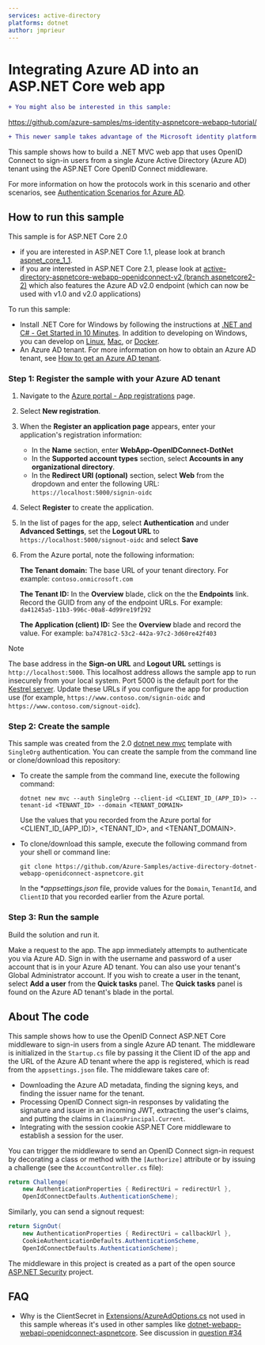```yaml
---
services: active-directory
platforms: dotnet
author: jmprieur
---
```


# Integrating Azure AD into an ASP.NET Core web app

```diff
+ You might also be interested in this sample:
```
https://github.com/azure-samples/ms-identity-aspnetcore-webapp-tutorial/
```diff
+ This newer sample takes advantage of the Microsoft identity platform (formerly Azure AD v2.0).
```

This sample shows how to build a .NET MVC web app that uses OpenID Connect to sign-in users from a single Azure Active Directory (Azure AD) tenant using the ASP.NET Core OpenID Connect middleware.

For more information on how the protocols work in this scenario and other scenarios, see [Authentication Scenarios for Azure AD](http://go.microsoft.com/fwlink/?LinkId=394414).

## How to run this sample

This sample is for ASP.NET Core 2.0
- if you are interested in ASP.NET Core 1.1, please look at branch [aspnet_core_1_1](https://github.com/Azure-Samples/active-directory-dotnet-webapp-openidconnect-aspnetcore/tree/aspnet_core_1_1).
- if you are interested in ASP.NET Core 2.1, please look at [active-directory-aspnetcore-webapp-openidconnect-v2 (branch aspnetcore2-2)](https://github.com/Azure-Samples/active-directory-aspnetcore-webapp-openidconnect-v2/tree/aspnetcore2-2) which also features the Azure AD v2.0 endpoint (which can now be used with v1.0 and v2.0 applications)

To run this sample:
- Install .NET Core for Windows by following the instructions at [.NET and C# - Get Started in 10 Minutes](https://www.microsoft.com/net/core). In addition to developing on Windows, you can develop on [Linux](https://www.microsoft.com/net/core#linuxredhat), [Mac](https://www.microsoft.com/net/core#macos), or [Docker](https://www.microsoft.com/net/core#dockercmd).
- An Azure AD tenant. For more information on how to obtain an Azure AD tenant, see [How to get an Azure AD tenant](https://azure.microsoft.com/documentation/articles/active-directory-howto-tenant/).

### Step 1: Register the sample with your Azure AD tenant

1. Navigate to the [Azure portal - App registrations](https://go.microsoft.com/fwlink/?linkid=2083908) page. 
1. Select **New registration**. 
1. When the **Register an application page** appears, enter your application's registration information: 
    - In the **Name** section, enter **WebApp-OpenIDConnect-DotNet**
    - In the **Supported account types** section, select **Accounts in any organizational directory**. 
    - In the **Redirect URI (optional)** section, select **Web** from the dropdown and enter the following URL: `https://localhost:5000/signin-oidc`
1. Select **Register** to create the application.

1. In the list of pages for the app, select **Authentication** and under **Advanced Settings**, set the **Logout URL** to `https://localhost:5000/signout-oidc` and select **Save**

1. From the Azure portal, note the following information:

   **The Tenant domain:** The base URL of your tenant directory. For example: `contoso.onmicrosoft.com`
   
   **The Tenant ID:** In the **Overview** blade, click on the the **Endpoints** link. Record the GUID from any of the endpoint URLs. For example: `da41245a5-11b3-996c-00a8-4d99re19f292`
   
   **The Application (client) ID:** See the **Overview** blade and record the value. For example: `ba74781c2-53c2-442a-97c2-3d60re42f403`

> [!NOTE]
> The base address in the **Sign-on URL** and **Logout URL** settings is `http://localhost:5000`. This localhost address allows the sample app to run insecurely from your local system. Port 5000 is the default port for the [Kestrel server](https://docs.microsoft.com/aspnet/core/fundamentals/servers/kestrel). Update these URLs if you configure the app for production use (for example, `https://www.contoso.com/signin-oidc` and `https://www.contoso.com/signout-oidc`).

### Step 2: Create the sample

This sample was created from the 2.0 [dotnet new mvc](https://docs.microsoft.com/dotnet/core/tools/dotnet-new?tabs=netcore2x) template with `SingleOrg` authentication. You can create the sample from the command line or clone/download this repository:

- To create the sample from the command line, execute the following command:

  ```console
  dotnet new mvc --auth SingleOrg --client-id <CLIENT_ID_(APP_ID)> --tenant-id <TENANT_ID> --domain <TENANT_DOMAIN>
  ```
  Use the values that you recorded from the Azure portal for \<CLIENT\_ID\_(APP\_ID)>, \<TENANT\_ID>, and \<TENANT\_DOMAIN>.

- To clone/download this sample, execute the following command from your shell or command line:

  ```console
  git clone https://github.com/Azure-Samples/active-directory-dotnet-webapp-openidconnect-aspnetcore.git
  ```

  In the **appsettings.json* file, provide values for the `Domain`, `TenantId`, and `ClientID` that you recorded earlier from the Azure portal.

### Step 3: Run the sample

Build the solution and run it.

Make a request to the app. The app immediately attempts to authenticate you via Azure AD. Sign in with the username and password of a user account that is in your Azure AD tenant. You can also use your tenant's Global Administrator account. If you wish to create a user in the tenant, select **Add a user** from the **Quick tasks** panel. The **Quick tasks** panel is found on the Azure AD tenant's blade in the portal.

## About The code

This sample shows how to use the OpenID Connect ASP.NET Core middleware to sign-in users from a single Azure AD tenant. The middleware is initialized in the `Startup.cs` file by passing it the Client ID of the app and the URL of the Azure AD tenant where the app is registered, which is read from the `appsettings.json` file. The middleware takes care of:
- Downloading the Azure AD metadata, finding the signing keys, and finding the issuer name for the tenant.
- Processing OpenID Connect sign-in responses by validating the signature and issuer in an incoming JWT, extracting the user's claims, and putting the claims in `ClaimsPrincipal.Current`.
- Integrating with the session cookie ASP.NET Core middleware to establish a session for the user. 

You can trigger the middleware to send an OpenID Connect sign-in request by decorating a class or method with the `[Authorize]` attribute or by issuing a challenge (see the `AccountController.cs` file):

```csharp
return Challenge(
    new AuthenticationProperties { RedirectUri = redirectUrl }, 
    OpenIdConnectDefaults.AuthenticationScheme);
```

Similarly, you can send a signout request:

```csharp
return SignOut(
    new AuthenticationProperties { RedirectUri = callbackUrl }, 
    CookieAuthenticationDefaults.AuthenticationScheme, 
    OpenIdConnectDefaults.AuthenticationScheme);
```

The middleware in this project is created as a part of the open source [ASP.NET Security](https://github.com/aspnet/Security) project.

## FAQ

- Why is the ClientSecret in [Extensions/AzureAdOptions.cs](https://github.com/Azure-Samples/active-directory-dotnet-webapp-openidconnect-aspnetcore/blob/master/Extensions/AzureAdOptions.cs#L7) not used in this sample whereas it's used in other samples like [dotnet-webapp-webapi-openidconnect-aspnetcore](https://github.com/Azure-Samples/active-directory-dotnet-webapp-webapi-openidconnect-aspnetcore). See discussion in [question #34](https://github.com/Azure-Samples/active-directory-dotnet-webapp-openidconnect-aspnetcore/issues/34)
